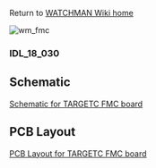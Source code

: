 Return to [WATCHMAN Wiki home](https://github.com/WMidlab/WATCHMAN/wiki/WATCHMAN-IDLAB-Wiki)

![wm_fmc](https://user-images.githubusercontent.com/40073656/46116706-1b7af480-c199-11e8-8998-be74165d19cb.jpg)

### IDL_18_030

## Schematic
[Schematic for TARGETC FMC board](https://www.phys.hawaii.edu/~idlab/taskAndSchedule/PCBs/IDL_18_030/WATCHMAN_TC_prototype_revC.pdf)

## PCB Layout
[PCB Layout for TARGETC FMC board](https://www.phys.hawaii.edu/~idlab/taskAndSchedule/PCBs/IDL_18_030/WATCHMAN_TC_prototype_revC_pcb.pdf)